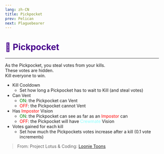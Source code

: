 ```yaml
---
lang: zh-CN
title: Pickpocket
prev: Pelican
next: Plaguebearer
---
```


# <font color="#47008b">👤 <b>Pickpocket</b></font> <Badge text="Killing" type="tip" vertical="middle"/>

***

As the Pickpocket, you steal votes from your kills.<br>
These votes are hidden.<br>
Kill everyone to win.

- Kill Cooldown
  - Set how long a Pickpocket has to wait to Kill (and steal votes)
- Can Vent
  - <font color=green>ON</font>: the Pickpocket can Vent
  - <font color=red>OFF</font>: the Pickpocket cannot Vent
- Has <font color=red>Impostor</font> Vision
  - <font color=green>ON</font>: the Pickpocket can see as far as an <font color=red>Impostor</font> can
  - <font color=red>OFF</font>: the Pickpocket will have <font color=#8cffff>Crewmate</font> Vision
- Votes gained for each kill
  - Set how much the Pickpockets votes increase after a kill (0.1 vote increments)

> From: Project Lotus & Coding: [Loonie Toons](https://github.com/Loonie-Toons)
